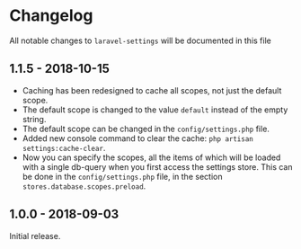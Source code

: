 # Changelog

All notable changes to `laravel-settings` will be documented in this file

## 1.1.5 - 2018-10-15
- Caching has been redesigned to cache all scopes, not just the default scope.
- The default scope is changed to the value `default` instead of the empty string.
- The default scope can be changed in the `config/settings.php` file.
- Added new console command to clear the cache: `php artisan settings:cache-clear`.
- Now you can specify the scopes, all the items of which will be loaded with a single db-query
when you first access the settings store. This can be done in the `config/settings.php` file,
in the section `stores.database.scopes.preload`.

## 1.0.0 - 2018-09-03

Initial release.